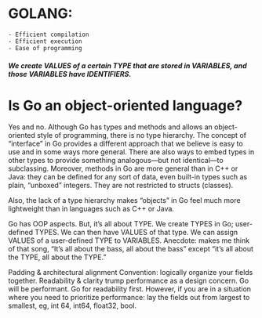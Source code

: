 <h1>GOLANG:</h1> 

    - Efficient compilation
    - Efficient execution
    - Ease of programming
    

<h5>We create VALUES of a certain TYPE that are stored
in VARIABLES, and those VARIABLES have IDENTIFIERS. </h5>


<h1>Is Go an object-oriented language?</h1>

Yes and no. Although Go has types and methods and allows an object-oriented style of programming, 
there is no type hierarchy. The concept of “interface” in Go provides a different approach that we 
believe is easy to use and in some ways more general. There are also ways to embed types in other 
types to provide something analogous—but not identical—to subclassing. Moreover, methods in Go are 
more general than in C++ or Java: they can be defined for any sort of data, even built-in types such 
as plain, “unboxed” integers. They are not restricted to structs (classes).

Also, the lack of a type hierarchy makes “objects” in Go feel much more lightweight than in languages 
such as C++ or Java.

Go has OOP aspects. But, it’s all about TYPE. We create TYPES in Go; user-defined TYPES. We can then 
have VALUES of that type. We can assign VALUES of a user-defined TYPE to VARIABLES. Anecdote: makes 
me think of that song, “It’s all about the bass, all about the bass” except “it’s all about the TYPE, 
all about the TYPE.”

Padding & architectural alignment
Convention: logically organize your fields together. Readability & clarity trump performance as a 
design concern. Go will be performant. Go for readability first. However, if you are in a situation 
where you need to prioritize performance: lay the fields out from largest to smallest, 
eg, int 64, int64, float32, bool. 

